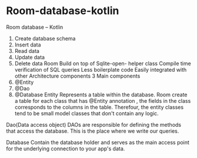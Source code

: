 # Room-database-kotlin
Room database – Kotlin 
01.	Create database schema
02.	Insert data
03.	Read data 
04.	Update data
05.	Delete data
Room 
Build on top of Sqlite-open- helper class
Compile time verification of SQL queries
Less boilerplate code 
Easily integrated with other Architecture components
3 Main components
01.	@Entity
02.	@Dao
03.	@Database
Entity 
Represents a table within the database. Room create a table for each class that has @Entity annotation , the fields in the class corresponds to the columns in the table. Therefour, the entity classes tend to be small model classes that don't contain any logic.

Dao(Data access object)
DAOs are responsible for defining the methods that access the database. This is the place where we write our queries.

Database
Contain the database holder and serves as the main access point for the underlying connection to your app's data.




